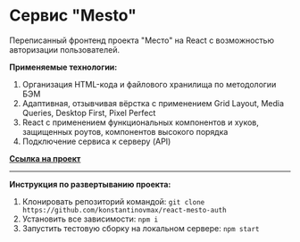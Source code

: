 # Сервис "Mesto"

Переписанный фронтенд проекта "Место" на React с возможностью авторизации пользователей.

**Применяемые технологии:**
1. Организация HTML-кода и файлового хранилища по методологии БЭМ
2. Адаптивная, отзывчивая вёрстка с применением Grid Layout, Media Queries, Desktop First, Pixel Perfect
3. React с применением функциональных компонентов и хуков, защищенных роутов, компонентов высокого порядка
4. Подключение сервиса к серверу (API)

**[Ссылка на проект](https://konstantinovmax.github.io/react-mesto-auth)**

---

**Инструкция по развертыванию проекта:**
1. Клонировать репозиторий командой: `git clone https://github.com/konstantinovmax/react-mesto-auth`
2. Установить все зависимости: `npm i`
3. Запустить тестовую сборку на локальном сервере: `npm start`